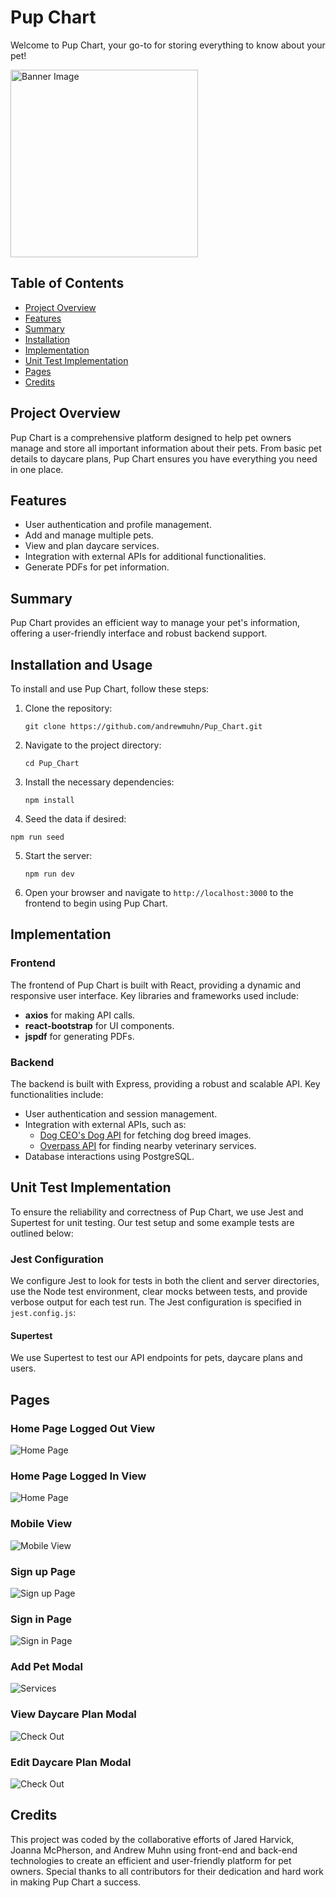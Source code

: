 # Pup Chart

Welcome to Pup Chart, your go-to for storing everything to know about your pet!

<img src="client/public/images/logo.png" alt="Banner Image" width="300">

## Table of Contents

- [Project Overview](#project-overview)
- [Features](#features)
- [Summary](#summary)
- [Installation](#installation-and-usage)
- [Implementation](#implementation)
- [Unit Test Implementation](#unit-test-implementation)
- [Pages](#pages)
- [Credits](#credits)

## Project Overview

Pup Chart is a comprehensive platform designed to help pet owners manage and store all important information about their pets. From basic pet details to daycare plans, Pup Chart ensures you have everything you need in one place.

## Features

- User authentication and profile management.
- Add and manage multiple pets.
- View and plan daycare services.
- Integration with external APIs for additional functionalities.
- Generate PDFs for pet information.

## Summary

Pup Chart provides an efficient way to manage your pet's information, offering a user-friendly interface and robust backend support.

## Installation and Usage

To install and use Pup Chart, follow these steps:

1. Clone the repository:
   ```
   git clone https://github.com/andrewmuhn/Pup_Chart.git
   ```
2. Navigate to the project directory:
   ```
   cd Pup_Chart
   ```
3. Install the necessary dependencies:
   ```
   npm install
   ```
4. Seed the data if desired:

```
npm run seed
```

5. Start the server:
   ```
   npm run dev
   ```
6. Open your browser and navigate to `http://localhost:3000` to the frontend to begin using Pup Chart.

## Implementation

### Frontend

The frontend of Pup Chart is built with React, providing a dynamic and responsive user interface. Key libraries and frameworks used include:

- **axios** for making API calls.
- **react-bootstrap** for UI components.
- **jspdf** for generating PDFs.

### Backend

The backend is built with Express, providing a robust and scalable API. Key functionalities include:

- User authentication and session management.
- Integration with external APIs, such as:
  - [Dog CEO's Dog API](https://dog.ceo/dog-api/) for fetching dog breed images.
  - [Overpass API](https://overpass-api.de/api/) for finding nearby veterinary services.
- Database interactions using PostgreSQL.

## Unit Test Implementation

To ensure the reliability and correctness of Pup Chart, we use Jest and Supertest for unit testing. Our test setup and some example tests are outlined below:

### Jest Configuration

We configure Jest to look for tests in both the client and server directories, use the Node test environment, clear mocks between tests, and provide verbose output for each test run. The Jest configuration is specified in `jest.config.js`:

#### Supertest

We use Supertest to test our API endpoints for pets, daycare plans and users.

## Pages

### Home Page Logged Out View

![Home Page](client/public/images/readme/homepage.png)

### Home Page Logged In View

![Home Page](client/public/images/readme/homepagelogged.png)

### Mobile View

![Mobile View](client/public/images/readme/mobile.png)

### Sign up Page

![Sign up Page](client/public/images/readme/signup.png)

### Sign in Page

![Sign in Page](client/public/images/readme/signin.png)

### Add Pet Modal

![Services](client/public/images/readme/addpet.png)

### View Daycare Plan Modal

![Check Out](client/public/images/readme/viewdaycare.png)

### Edit Daycare Plan Modal

![Check Out](client/public/images/readme/editdaycare.png)

## Credits

This project was coded by the collaborative efforts of Jared Harvick, Joanna McPherson, and Andrew Muhn using front-end and back-end technologies to create an efficient and user-friendly platform for pet owners. Special thanks to all contributors for their dedication and hard work in making Pup Chart a success.
